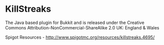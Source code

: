 KillStreaks
==============
The Java based plugin for Bukkit and is released under the Creative Commons Attribution-NonCommercial-ShareAlike 2.0 UK: England & Wales

Spigot Resources - http://www.spigotmc.org/resources/killstreaks.4695/
